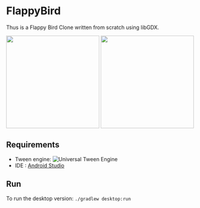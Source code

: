 # FlappyBird

Thus is a Flappy Bird Clone written from scratch using libGDX.

<img src="https://i.imgur.com/YkHV4L3.jpg" width="250px"> <img src="https://i.imgur.com/Wd3r2RQ.jpg" width="250px">

## Requirements
* Tween engine: ![Universal Tween Engine](https://github.com/libgdx/libgdx/wiki/Universal-Tween-Engine#using-your-local-maven-repository)
* IDE : [Android Studio](https://developer.android.com/studio/index.html)

## Run
To run the desktop version: `./gradlew desktop:run`
